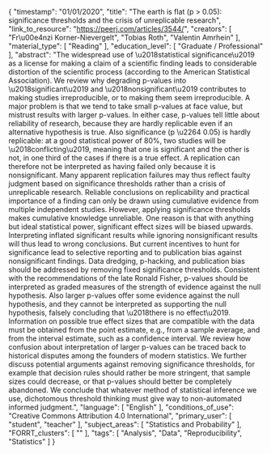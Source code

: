 {
    "timestamp": "01/01/2020",
    "title": "The earth is flat (p > 0.05): significance thresholds and the crisis of unreplicable research",
    "link_to_resource": "https://peerj.com/articles/3544/",
    "creators": [
        "Fr\u00e4nzi Korner-Nievergelt",
        "Tobias Roth",
        "Valentin Amrhein"
    ],
    "material_type": [
        "Reading"
    ],
    "education_level": [
        "Graduate / Professional"
    ],
    "abstract": "The widespread use of \u2018statistical significance\u2019 as a license for making a claim of a scientific finding leads to considerable distortion of the scientific process (according to the American Statistical Association). We review why degrading p-values into \u2018significant\u2019 and \u2018nonsignificant\u2019 contributes to making studies irreproducible, or to making them seem irreproducible. A major problem is that we tend to take small p-values at face value, but mistrust results with larger p-values. In either case, p-values tell little about reliability of research, because they are hardly replicable even if an alternative hypothesis is true. Also significance (p \u2264 0.05) is hardly replicable: at a good statistical power of 80%, two studies will be \u2018conflicting\u2019, meaning that one is significant and the other is not, in one third of the cases if there is a true effect. A replication can therefore not be interpreted as having failed only because it is nonsignificant. Many apparent replication failures may thus reflect faulty judgment based on significance thresholds rather than a crisis of unreplicable research. Reliable conclusions on replicability and practical importance of a finding can only be drawn using cumulative evidence from multiple independent studies. However, applying significance thresholds makes cumulative knowledge unreliable. One reason is that with anything but ideal statistical power, significant effect sizes will be biased upwards. Interpreting inflated significant results while ignoring nonsignificant results will thus lead to wrong conclusions. But current incentives to hunt for significance lead to selective reporting and to publication bias against nonsignificant findings. Data dredging, p-hacking, and publication bias should be addressed by removing fixed significance thresholds. Consistent with the recommendations of the late Ronald Fisher, p-values should be interpreted as graded measures of the strength of evidence against the null hypothesis. Also larger p-values offer some evidence against the null hypothesis, and they cannot be interpreted as supporting the null hypothesis, falsely concluding that \u2018there is no effect\u2019. Information on possible true effect sizes that are compatible with the data must be obtained from the point estimate, e.g., from a sample average, and from the interval estimate, such as a confidence interval. We review how confusion about interpretation of larger p-values can be traced back to historical disputes among the founders of modern statistics. We further discuss potential arguments against removing significance thresholds, for example that decision rules should rather be more stringent, that sample sizes could decrease, or that p-values should better be completely abandoned. We conclude that whatever method of statistical inference we use, dichotomous threshold thinking must give way to non-automated informed judgment.",
    "language": [
        "English"
    ],
    "conditions_of_use": "Creative Commons Attribution 4.0 International",
    "primary_user": [
        "student",
        "teacher"
    ],
    "subject_areas": [
        "Statistics and Probability"
    ],
    "FORRT_clusters": [
        ""
    ],
    "tags": [
        "Analysis",
        "Data",
        "Reproducibility",
        "Statistics"
    ]
}